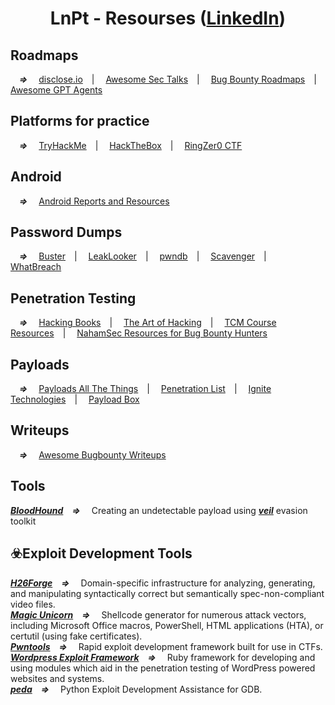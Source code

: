 <h1 align='center'>LnPt - Resourses (<a href="https://www.linkedin.com/in/lnsecs/" target="_blank" >LinkedIn</a>)</h1>

## Roadmaps
***&emsp;=>&emsp;*** [disclose.io](https://github.com/disclose)&emsp;|&emsp;
[Awesome Sec Talks](https://github.com/PaulSec/awesome-sec-talks.git)&emsp;|&emsp;
[Bug Bounty Roadmaps](https://github.com/1ndianl33t/Bug-Bounty-Roadmaps.git)&emsp;|&emsp;
[Awesome GPT Agents](https://github.com/fr0gger/Awesome-GPT-Agents)<br />

## Platforms for practice
***&emsp;=>&emsp;*** [TryHackMe](https://tryhackme.com/hacktivities?tab=search&page=1&free=free&order=most-popular&difficulty=all&type=challenge)&emsp;|&emsp;
[HackTheBox](https://www.hackthebox.com/)&emsp;|&emsp;
[RingZer0 CTF](https://ringzer0ctf.com/)

## Android
***&emsp;=>&emsp;*** [Android Reports and Resources](https://github.com/B3nac/Android-Reports-and-Resources.git)


## Password Dumps
***&emsp;=>&emsp;*** [Buster](https://github.com/sham00n/buster.git)&emsp;|&emsp;
[LeakLooker](https://github.com/woj-ciech/LeakLooker.git)&emsp;|&emsp;
[pwndb](https://github.com/davidtavarez/pwndb.git)&emsp;|&emsp;
[Scavenger](https://github.com/rndinfosecguy/Scavenger.git)&emsp;|&emsp;
[WhatBreach](https://github.com/Ekultek/WhatBreach.git)

## Penetration Testing
***&emsp;=>&emsp;*** [Hacking Books](https://github.com/tanc7/hacking-books)&emsp;|&emsp;
[The Art of Hacking](https://github.com/The-Art-of-Hacking/h4cker.git)&emsp;|&emsp;
[TCM Course Resources](https://github.com/TCM-Course-Resources)&emsp;|&emsp;
[NahamSec Resources for Bug Bounty Hunters](https://github.com/nahamsec/Resources-for-Beginner-Bug-Bounty-Hunters.git)<br />

## Payloads
***&emsp;=>&emsp;*** [Payloads All The Things](https://github.com/swisskyrepo/PayloadsAllTheThings.git)&emsp;|&emsp;
[Penetration List](https://github.com/AlbusSec/Penetration-List)&emsp;|&emsp;
[Ignite Technologies](https://github.com/Ignitetechnologies)&emsp;|&emsp;
[Payload Box](https://github.com/payloadbox)<br />

## Writeups
***&emsp;=>&emsp;*** [Awesome Bugbounty Writeups](https://github.com/devanshbatham/Awesome-Bugbounty-Writeups.git)<br />

## Tools
***[BloodHound](https://github.com/BloodHoundAD/BloodHound)&emsp;=>&emsp;*** Creating an undetectable payload using ***[veil](https://en.hacks.gr/2023/11/17/creating-an-undetectable-payload-using-veil-evasion-toolkit/)*** evasion toolkit

## ☣️Exploit Development Tools
***[H26Forge](https://github.com/h26forge/h26forge)&emsp;=>&emsp;*** Domain-specific infrastructure for analyzing, generating, and manipulating syntactically correct but semantically spec-non-compliant video files.<br />
***[Magic Unicorn](https://github.com/trustedsec/unicorn)&emsp;=>&emsp;*** Shellcode generator for numerous attack vectors, including Microsoft Office macros, PowerShell, HTML applications (HTA), or certutil (using fake certificates).<br />
***[Pwntools](https://github.com/Gallopsled/pwntools)&emsp;=>&emsp;*** Rapid exploit development framework built for use in CTFs.<br />
***[Wordpress Exploit Framework](https://github.com/rastating/wordpress-exploit-framework)&emsp;=>&emsp;*** Ruby framework for developing and using modules which aid in the penetration testing of WordPress powered websites and systems.<br />
***[peda](https://github.com/longld/peda)&emsp;=>&emsp;*** Python Exploit Development Assistance for GDB.
[](lnpen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)